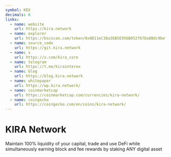 ```yaml
---
symbol: KEX
decimals: 6
links:
  - name: website
    url: https://kira.network
  - name: explorer
    url: https://bscscan.com/token/0x8D11eC38a3EB5E956B052f67Da8Bdc9bef8Abf3E
  - name: source_code
    url: https://git.kira.network
  - name: x
    url: https://x.com/kira_core
  - name: telegram
    url: https://t.me/kirainterex
  - name: blog
    url: https://blog.kira.network
  - name: whitepaper
    url: https://wp.kira.network/
  - name: coinmarketcap
    url: https://coinmarketcap.com/currencies/kira-network/
  - name: coingecko
    url: https://coingecko.com/en/coins/kira-network/
---
```


# KIRA Network

Maintain 100% liquidity of your capital, trade and use DeFi while simultaneously earning block and fee rewards by staking ANY digital asset
